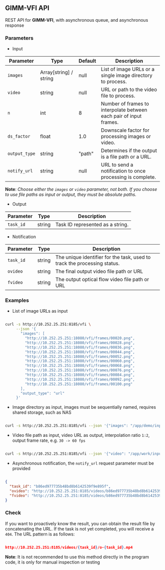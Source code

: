 ## GIMM-VFI API

REST API for **GIMM-VFI**, with asynchronous queue, and asynchronous response

### Parameters

- Input

| Parameter     | Type                   | Default | Description                                                                 |
|---------------|------------------------|---------|-----------------------------------------------------------------------------|
| `images`      | Array[string] / string | null    | List of image URLs or a single image directory to process.                  |
| `video`       | string                 | null    | URL or path to the video file to process.                                   |
| `n`           | int                    | 8       | Number of frames to interpolate between each pair of input frames.          |
| `ds_factor`   | float                  | 1.0     | Downscale factor for processing images or video.                            |
| `output_type` | string                 | "path"  | Determines if the output is a file path or a URL.                           |
| `notify_url`  | string                 | null    | URL to send a notification to once processing is complete.                  |

**Note**:
*Choose either the `images` or `video` parameter, not both.*
*If you choose to use file paths as input or output, they must be absolute paths.*

- Output

| Parameter     | Type                   | Description                                                                           |
|---------------|------------------------|---------------------------------------------------------------------------------------|
| `task_id`     | string                 | Task ID represented as a string.                                                      |


- Notification

| Parameter     | Type                   | Description                                                                           |
|---------------|------------------------|---------------------------------------------------------------------------------------|
| `task_id`     | string                 | The unique identifier for the task, used to track the processing status.              |
| `ovideo`      | string                 | The final output video file path or URL                                               |
| `fvideo`      | string                 | The output optical flow video file path or URL                                        |


### Examples

- List of image URLs as input

```bash

curl -s http://10.252.25.251:8185/vfi \
     --json '{
       "images": [
         "http://10.252.25.251:18080/vfi/frames/00020.png",
         "http://10.252.25.251:18080/vfi/frames/00028.png",
         "http://10.252.25.251:18080/vfi/frames/00036.png",
         "http://10.252.25.251:18080/vfi/frames/00044.png",
         "http://10.252.25.251:18080/vfi/frames/00052.png",
         "http://10.252.25.251:18080/vfi/frames/00060.png",
         "http://10.252.25.251:18080/vfi/frames/00068.png",
         "http://10.252.25.251:18080/vfi/frames/00076.png",
         "http://10.252.25.251:18080/vfi/frames/00084.png",
         "http://10.252.25.251:18080/vfi/frames/00092.png",
         "http://10.252.25.251:18080/vfi/frames/00100.png"
       ],
       "output_type": "url"
     }'

```

- Image directory as input, images must be sequentially named, requires shared storage, such as NAS

```bash

curl -s http://10.252.25.251:8185/vfi --json '{"images": "/app/demo/input_frames"}'

```

- Video file path as input, video URL as output, interpolation ratio `1:2`, output frame rate, e.g. `30 -> 60 fps`

```bash

curl -s http://10.252.25.251:8185/vfi --json '{"video": "/app/work/input/1029.mp4", "n": 2, "output_type": "url"}'

```

- Asynchronous notification, the `notify_url` request parameter must be provided

```json

{
  "task_id": "b86ed977735b48bd8b6142539f9e895f",
  "ovideo": "http://10.252.25.251:8185/videos/b86ed977735b48bd8b6142539f9e895f/o-b86ed977735b48bd8b6142539f9e895f.mp4",
  "fvideo": "http://10.252.25.251:8185/videos/b86ed977735b48bd8b6142539f9e895f/f-b86ed977735b48bd8b6142539f9e895f.mp4"
}

```

### Check

If you want to proactively know the result, you can obtain the result file by concatenating the URL. If the task is not yet completed, you will receive a `404`. The URL pattern is as follows:

```json

http://10.252.25.251:8185/videos/{task_id}/o-{task_id}.mp4

```

**Note**: It is not recommended to use this method directly in the program code, it is only for manual inspection or testing
